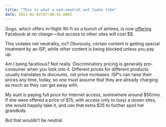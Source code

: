 ```yaml
---
title: "This is what a non-neutral net looks like"
date: 2011-02-01T07:06:51.000Z
---
```


Gogo, which offers in-flight Wi-fi on a bunch of airlines, is now [offering](http://www.usatoday.com/tech/news/2011-02-01-facebook-inflight-wifi_N.htm) Facebook at no charge — but access to other sites will cost $$.

This violates net neutrality, no? Obviously, certain content is getting special treatment by an ISP, while other content is being blocked unless you pay up.

Am I being facetious? Not really. Discriminatory pricing is generally pro-consumer when you look into it. Different prices for different products usually translates to discounts, not price increases. ISP’s can raise their prices any time, today, so one must assume that they are already charging as much as they can get away with.

My aunt is paying full price for Internet access, somewhere around $50/mo. If she were offered a price of $15, with access only to (say) a dozen sites, she would happily take it, and use that extra $35 to further spoil her grandkids.

But that wouldn’t be neutral.

